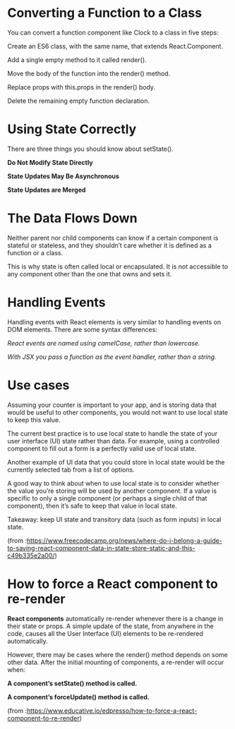 
# Converting a Function to a Class

You can convert a function component like Clock to a class in five steps:

Create an ES6 class, with the same name, that extends React.Component.

Add a single empty method to it called render().

Move the body of the function into the render() method.

Replace props with this.props in the render() body.

Delete the remaining empty function declaration.


<!-- <img src ="https://miro.medium.com/proxy/1*YgtCXuRGmPfPg2PogXVCfQ.png"/> -->

# Using State Correctly

There are three things you should know about setState().

**Do Not Modify State Directly**

**State Updates May Be Asynchronous**

**State Updates are Merged**

# The Data Flows Down

Neither parent nor child components can know if a certain component is stateful or stateless, and they shouldn’t care whether it is defined as a function or a class.

This is why state is often called local or encapsulated. It is not accessible to any component other than the one that owns and sets it.

# Handling Events

Handling events with React elements is very similar to handling events on DOM elements. There are some syntax differences:

*React events are named using camelCase, rather than lowercase.*

*With JSX you pass a function as the event handler, rather than a string.*

# Use cases


Assuming your counter is important to your app, and is storing data that would be useful to other components, you would not want to use local state to keep this value.

The current best practice is to use local state to handle the state of your user interface (UI) state rather than data. For example, using a controlled component to fill out a form is a perfectly valid use of local state.

Another example of UI data that you could store in local state would be the currently selected tab from a list of options.

A good way to think about when to use local state is to consider whether the value you’re storing will be used by another component. If a value is specific to only a single component (or perhaps a single child of that component), then it’s safe to keep that value in local state.

Takeaway: keep UI state and transitory data (such as form inputs) in local state.

(from :https://www.freecodecamp.org/news/where-do-i-belong-a-guide-to-saving-react-component-data-in-state-store-static-and-this-c49b335e2a00/)

# How to force a React component to re-render

**React components** automatically re-render whenever there is a change in their state or props. A simple update of the state, from anywhere in the code, causes all the User Interface (UI) elements to be re-rendered automatically.

However, there may be cases where the render() method depends on some other data. After the initial mounting of components, a re-render will occur when:

**A component’s setState() method is called.**

**A component’s forceUpdate() method is called.**

(from :https://www.educative.io/edpresso/how-to-force-a-react-component-to-re-render)





